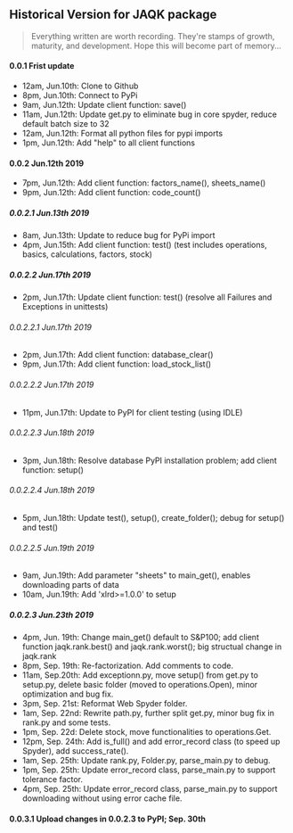 ## Historical Version for JAQK package

> Everything written are worth recording. They're stamps of growth, maturity, and development. Hope this will become part of memory...

#### 0.0.1 Frist update
- 12am, Jun.10th: Clone to Github
- 8pm, Jun.10th: Connect to PyPi
- 9am, Jun.12th: Update client function: save()
- 11am, Jun.12th: Update get.py to eliminate bug in core spyder, reduce default batch size to 32
- 12am, Jun.12th: Format all python files for pypi imports
- 1pm, Jun.12th: Add "help" to all client functions
#### 0.0.2 Jun.12th 2019
- 7pm, Jun.12th: Add client function: factors_name(), sheets_name()
- 9pm, Jun.12th: Add client function: code_count()
##### 0.0.2.1 Jun.13th 2019
- 8am, Jun.13th: Update to reduce bug for PyPi import
- 4pm, Jun.15th: Add client function: test() (test includes operations, basics, calculations, factors, stock)
##### 0.0.2.2 Jun.17th 2019
- 2pm, Jun.17th: Update client function: test() (resolve all Failures and Exceptions in unittests)
###### 0.0.2.2.1 Jun.17th 2019
- 2pm, Jun.17th: Add client function: database_clear()
- 9pm, Jun.17th: Add client function: load_stock_list()
###### 0.0.2.2.2 Jun.17th 2019
- 11pm, Jun.17th: Update to PyPI for client testing (using IDLE)
###### 0.0.2.2.3 Jun.18th 2019
- 3pm, Jun.18th: Resolve database PyPI installation problem; add client function: setup()
###### 0.0.2.2.4 Jun.18th 2019
- 5pm, Jun.18th: Update test(), setup(), create_folder(); debug for setup() and test()
###### 0.0.2.2.5 Jun.19th 2019
- 9am, Jun.19th: Add parameter "sheets" to main_get(), enables downloading parts of data
- 10am, Jun.19th: Add 'xlrd>=1.0.0' to setup
##### 0.0.2.3 Jun.23th 2019
- 4pm, Jun. 19th: Change main_get() default to S&P100; add client function jaqk.rank.best() and jaqk.rank.worst(); big structual change in jaqk.rank
- 8pm, Sep. 19th: Re-factorization. Add comments to code. 
- 11am, Sep.20th: Add exceptionn.py, move setup() from get.py to setup.py, delete basic folder (moved to operations.Open), minor optimization and bug fix.
- 3pm, Sep. 21st: Reformat Web Spyder folder.
- 1am, Sep. 22nd: Rewrite path.py, further split get.py, minor bug fix in rank.py and some tests.
- 1pm, Sep. 22d: Delete stock, move functionalities to operations.Get.
- 12pm, Sep. 24th: Add is_full() and add error_record class (to speed up Spyder), add success_rate().
- 1am, Sep. 25th: Update rank.py, Folder.py, parse_main.py to debug.
- 1pm, Sep. 25th: Update error_record class, parse_main.py to support tolerance factor.
- 4pm, Sep. 25th: Update error_record class, parse_main.py to support downloading without using error cache file.
#### 0.0.3.1 Upload changes in 0.0.2.3 to PyPI; Sep. 30th